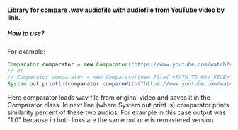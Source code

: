 #### Library for compare .wav audiofile with audiofile from YouTube video by link. 

##### *How to use?*
For example:
```java
Comparator comparator = new Comparator("https://www.youtube.com/watch?v=zPGf4liO-KQ");
// or
// Comparator comparator = new Comparator(new File("<PATH_TO_WAV_FILE>"));
System.out.println(comparator.compareWith("https://www.youtube.com/watch?v=_MMBImhlu74"));
```
Here comparator loads wav file from original video and saves it in the Comparator class. In next line (where System.out.print is) comparator prints similarity percent of these two audios. For example in this case output was "1.0" because in both links are the same but one is remastered version.
